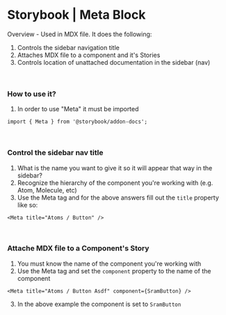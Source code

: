 # Storybook | Meta Block

Overview - Used in MDX file. It does the following:
1. Controls the sidebar navigation title
1. Attaches MDX file to a component and it's Stories  
1. Controls location of unattached documentation in the sidebar (nav)

<br>

### How to use it?
1. In order to use "Meta" it must be imported 
```
import { Meta } from '@storybook/addon-docs';
```

<br>

### Control the sidebar nav title
1. What is the name you want to give it so it will appear that way in the sidebar? 
1. Recognize the hierarchy of the component you're working with (e.g. Atom, Molecule, etc)
1. Use the Meta tag and for the above answers fill out the `title` property like so:
```mdx
<Meta title="Atoms / Button" />
```

<br>

### Attache MDX file to a Component's Story
1. You must know the name of the component you're working with
1. Use the Meta tag and set the `component` property to the name of the component
```mdx
<Meta title="Atoms / Button Asdf" component={SramButton} />
```
3. In the above example the component is set to `SramButton`
